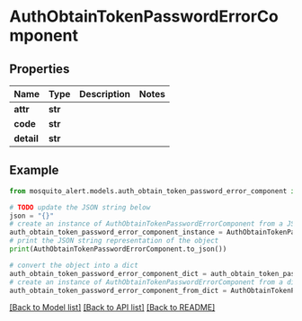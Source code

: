# AuthObtainTokenPasswordErrorComponent


## Properties

Name | Type | Description | Notes
------------ | ------------- | ------------- | -------------
**attr** | **str** |  | 
**code** | **str** |  | 
**detail** | **str** |  | 

## Example

```python
from mosquito_alert.models.auth_obtain_token_password_error_component import AuthObtainTokenPasswordErrorComponent

# TODO update the JSON string below
json = "{}"
# create an instance of AuthObtainTokenPasswordErrorComponent from a JSON string
auth_obtain_token_password_error_component_instance = AuthObtainTokenPasswordErrorComponent.from_json(json)
# print the JSON string representation of the object
print(AuthObtainTokenPasswordErrorComponent.to_json())

# convert the object into a dict
auth_obtain_token_password_error_component_dict = auth_obtain_token_password_error_component_instance.to_dict()
# create an instance of AuthObtainTokenPasswordErrorComponent from a dict
auth_obtain_token_password_error_component_from_dict = AuthObtainTokenPasswordErrorComponent.from_dict(auth_obtain_token_password_error_component_dict)
```
[[Back to Model list]](../README.md#documentation-for-models) [[Back to API list]](../README.md#documentation-for-api-endpoints) [[Back to README]](../README.md)


